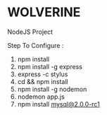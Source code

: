 WOLVERINE
=========

NodeJS Project

Step To Configure :

1. npm install
2. npm install -g express
3. express -c stylus <app-directory-name>
4. cd <app-directory-name> && npm install
5. npm install -g nodemon
6. nodemon app.js
7. npm install mysql@2.0.0-rc1
